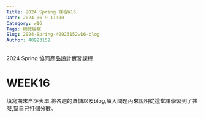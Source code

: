 ```yaml
---
Title: 2024 Spring 課程W16
Date: 2024-06-9 11:00
Category: w16
Tags: 網誌編寫
Slug: 2024-Spring-40923152w16-blog
Author: 40923152
---
```



2024 Spring 協同產品設計實習課程

<!-- PELICAN_END_SUMMARY -->

# WEEK16
填寫期末自評表單,將各週的倉儲以及blog,填入問題內來說明從這堂課學習到了甚麼,幫自己打個分數。